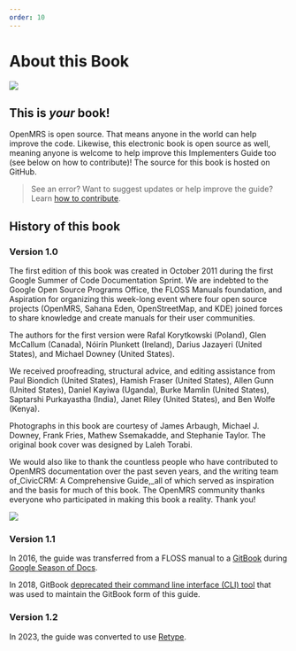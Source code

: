 ```yaml
---
order: 10
---
```

# About this Book

![](/assets/IMG_20111020_181606.png)

## This is _your_ book!

OpenMRS is open source. That means anyone in the world can help improve the code. Likewise, this electronic book is open source as well, meaning anyone is welcome to help improve this Implementers Guide too \(see below on how to contribute\)! The source for this book is hosted on GitHub.

> See an error? Want to suggest updates or help improve the guide? Learn [how to contribute](https://github.com/openmrs/openmrs-book-guide/blob/master/Contributing.md).

## History of this book

### Version 1.0

The first edition of this book was created in October 2011 during the first Google Summer of Code Documentation Sprint. We are indebted to the Google Open Source Programs Office, the FLOSS Manuals foundation, and Aspiration for organizing this week-long event where four open source projects \(OpenMRS, Sahana Eden, OpenStreetMap, and KDE\) joined forces to share knowledge and create manuals for their user communities.

The authors for the first version were Rafal Korytkowski \(Poland\), Glen McCallum \(Canada\), Nóirín Plunkett \(Ireland\), Darius Jazayeri \(United States\), and Michael Downey \(United States\).

We received proofreading, structural advice, and editing assistance from Paul Biondich \(United States\), Hamish Fraser \(United States\), Allen Gunn \(United States\), Daniel Kayiwa \(Uganda\), Burke Mamlin \(United States\), Saptarshi Purkayastha \(India\), Janet Riley \(United States\), and Ben Wolfe \(Kenya\).

Photographs in this book are courtesy of James Arbaugh, Michael J. Downey, Frank Fries, Mathew Ssemakadde, and Stephanie Taylor. The original book cover was designed by Laleh Torabi.

We would also like to thank the countless people who have contributed to OpenMRS documentation over the past seven years, and the writing team of\_CivicCRM: A Comprehensive Guide,\_all of which served as inspiration and the basis for much of this book. The OpenMRS community thanks everyone who participated in making this book a reality. Thank you!

![](/assets/sprint_google_group_3.jpeg)

### Version 1.1

In 2016, the guide was transferred from a FLOSS manual to a [GitBook](https://www.gitbook.com/) during [Google Season of Docs](https://developers.google.com/season-of-docs).

In 2018, GitBook [deprecated their command line interface (CLI) tool](https://github.com/GitbookIO/gitbook#%EF%B8%8F-deprecation-warning) 
that was used to maintain the GitBook form of this guide.

### Version 1.2

In 2023, the guide was converted to use [Retype](https://retype.com/).
